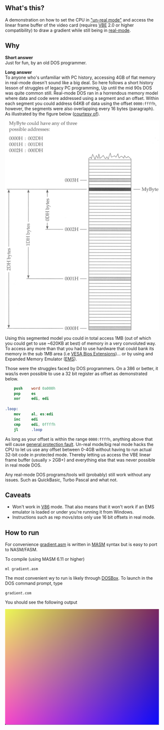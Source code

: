 What's this?
-----
A demonstration on how to set the CPU in ["un-real mode"](https://wiki.osdev.org/Unreal_Mode) and access the
linear frame buffer of the video card (requires [VBE](https://en.wikipedia.org/wiki/VESA_BIOS_Extensions) 2.0 
or higher compatibility) to draw a gradient while still being in [real-mode](https://wiki.osdev.org/Real_Mode). 

Why
------
**Short answer**\
Just for fun, by an old DOS programmer.

**Long answer**\
To anyone who's unfamiliar with PC history, accessing 4GB of flat memory in real-mode doesn't sound 
like a big deal. So here follows a short history lesson of struggles of legacy PC programming, Up until 
the mid 90s DOS was quite common still. Real-mode DOS ran in a horrendous memory model where data and 
code were addressed using a segment and an offset. Within each segment you could address 64KB of data 
using the offset `0000:ffffh`, however, the segments were also overlapping every 16 bytes (paragraph). 
As illustrated by the figure below ([courtesy of](http://www.c-jump.com/CIS77/ASM/Memory/lecture.html)). 

![real-mode segmented memory model](doc/images/segments_n_offsets.png) 

Using this segmented model you could in total access 1MB (out of which you could get to use ~620KB at best)
of memory in a very convoluted way. To access any more than that you had to use hardware that could bank 
its memory in the sub 1MB area (i.e [VESA Bios Extensions](https://web.archive.org/web/20120328134352/http://www.opferman.net/Text/svga.txt))... 
or by using and Expanded Memory Emulator ([EMS](https://en.wikipedia.org/wiki/Expanded_memory)).

Those were the struggles faced by DOS programmers. On a 386 or better, it was/is even possible to 
use a 32 bit register as offset as demonstrated below. 

```nasm
    push    word 0a000h
    pop     es
    xor     edi, edi

.loop:
    mov     al, es:edi
    inc     edi
    cmp     edi, 0ffffh
    jl      .loop
```

As long as your offset is within the range `0000:ffffh`, anything above that will cause 
[general protection fault](https://en.wikipedia.org/wiki/General_protection_fault). Un-real 
mode/big real mode hacks the CPU to let us use any offset between 0-4GB without having to run
actual 32-bit code in protected mode. Thereby letting us access the VBE linear frame buffer (usually > 2GB+)
and everything else that was never possible in real mode DOS.

Any real-mode DOS programs/tools will (probably) still work without any issues. 
Such as QuickBasic, Turbo Pascal and what not.  

Caveats
------
 - Won't work in [V86](https://en.wikipedia.org/wiki/Virtual_8086_mode) mode. That also means 
   that it won't work if an EMS emulator is loaded or under you're running it from Windows.
 - Instructions such as rep movs/stos only use 16 bit offsets in real mode.
 

How to run
------
For convenience [gradient.asm](src/gradient.asm) is written in [MASM](https://en.wikipedia.org/wiki/Microsoft_Macro_Assembler) 
syntax but is easy to port to NASM/FASM. 

To compile (using MASM 6.11 or higher)

`ml gradient.asm`

The most convenient wy to run is likely through [DOSBox](https://www.dosbox.com/). To launch
in the DOS command prompt, type

`gradient.com` 

You should see the following output

![gradient](doc/images/output.png)

